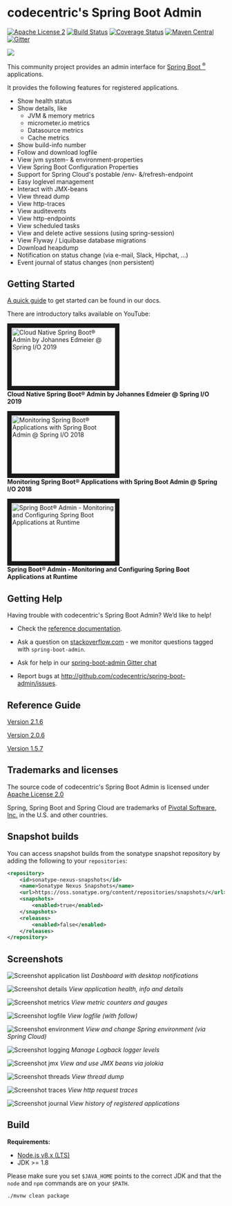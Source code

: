 codecentric's Spring Boot Admin
===============================
[![Apache License 2](https://img.shields.io/badge/license-ASF2-blue.svg)](https://www.apache.org/licenses/LICENSE-2.0.txt)
[![Build Status](https://travis-ci.org/codecentric/spring-boot-admin.svg?branch=master)](https://travis-ci.org/codecentric/spring-boot-admin)
[![Coverage Status](https://coveralls.io/repos/github/codecentric/spring-boot-admin/badge.svg?branch=master)](https://coveralls.io/github/codecentric/spring-boot-admin?branch=master)
[![Maven Central](https://maven-badges.herokuapp.com/maven-central/de.codecentric/spring-boot-admin/badge.svg)](https://maven-badges.herokuapp.com/maven-central/de.codecentric/spring-boot-admin/)
[![Gitter](https://badges.gitter.im/codecentric/spring-boot-admin.svg)](https://gitter.im/codecentric/spring-boot-admin?utm_source=badge&utm_medium=badge&utm_campaign=pr-badge)

![](./images/logo-spring-boot-admin.png)

This community project provides an admin interface for [Spring Boot <sup>®</sup>](http://projects.spring.io/spring-boot/ "Official Spring-Boot website") applications.

It provides the following features for registered applications.

* Show health status
* Show details, like
  * JVM & memory metrics
  * micrometer.io metrics
  * Datasource metrics
  * Cache metrics
* Show build-info number
* Follow and download logfile
* View jvm system- & environment-properties
* View Spring Boot Configuration Properties
* Support for Spring Cloud's postable /env- &/refresh-endpoint
* Easy loglevel management
* Interact with JMX-beans
* View thread dump
* View http-traces
* View auditevents
* View http-endpoints
* View scheduled tasks
* View and delete active sessions (using spring-session)
* View Flyway / Liquibase database migrations
* Download heapdump
* Notification on status change (via e-mail, Slack, Hipchat, ...)
* Event journal of status changes (non persistent)

## Getting Started

[A quick guide](http://codecentric.github.io/spring-boot-admin/2.1.6/#getting-started) to get started can be found in our docs.

There are introductory talks available on YouTube:

<a href="https://youtu.be/Ql1Gnz4L_-c" target="_blank"><img src="https://i.ytimg.com/vi/Ql1Gnz4L_-c/maxresdefault.jpg" 
alt="Cloud Native Spring Boot® Admin by Johannes Edmeier @ Spring I/O 2019" width="240" height="135" border="10" /></a><br>
**Cloud Native Spring Boot® Admin by Johannes Edmeier @ Spring I/O 2019**

<a href="https://youtu.be/__zkypwjSMs" target="_blank"><img src="https://i.ytimg.com/vi/__zkypwjSMs/maxresdefault.jpg" 
alt="Monitoring Spring Boot® Applications with Spring Boot Admin @ Spring I/O 2018" width="240" height="135" border="10" /></a><br>
**Monitoring Spring Boot® Applications with Spring Boot Admin @ Spring I/O 2018**

<a href="https://goo.gl/2tRiUi" target="_blank"><img src="https://i.ytimg.com/vi/PWd9Q8_4OFo/maxresdefault.jpg"
alt="Spring Boot® Admin - Monitoring and Configuring Spring Boot Applications at Runtime" width="240" height="135" border="10" /></a><br>
**Spring Boot® Admin - Monitoring and Configuring Spring Boot Applications at Runtime**

## Getting Help

Having trouble with codecentric's Spring Boot Admin? We’d like to help!

 * Check the [reference documentation](http://codecentric.github.io/spring-boot-admin/current/).

 * Ask a question on [stackoverflow.com](http://stackoverflow.com/questions/tagged/spring-boot-admin) - we monitor questions tagged with `spring-boot-admin`.

 * Ask for help in our [spring-boot-admin Gitter chat](https://gitter.im/codecentric/spring-boot-admin)

 * Report bugs at http://github.com/codecentric/spring-boot-admin/issues.

## Reference Guide
[Version 2.1.6](http://codecentric.github.io/spring-boot-admin/2.1.6/)

[Version 2.0.6](http://codecentric.github.io/spring-boot-admin/2.0.6/)

[Version 1.5.7](http://codecentric.github.io/spring-boot-admin/1.5.7/)

## Trademarks and licenses
The source code of codecentric's Spring Boot Admin is licensed under [Apache License 2.0](https://www.apache.org/licenses/LICENSE-2.0)

Spring, Spring Boot and Spring Cloud are trademarks of [Pivotal Software, Inc.](https://pivotal.io/) in the U.S. and other countries.

## Snapshot builds
You can access snapshot builds from the sonatype snapshot repository by adding the following to your `repositories`:
```xml
<repository>
	<id>sonatype-nexus-snapshots</id>
	<name>Sonatype Nexus Snapshots</name>
	<url>https://oss.sonatype.org/content/repositories/snapshots/</url>
	<snapshots>
		<enabled>true</enabled>
	</snapshots>
	<releases>
		<enabled>false</enabled>
	</releases>
</repository>
```

## Screenshots

![Screenshot application list](/images/screenshot.png)
*Dashboard with desktop notifications*

![Screenshot details](/images/screenshot-details.png)
*View application health, info and details*

![Screenshot metrics](/images/screenshot-metrics.png)
*View metric counters and gauges*

![Screenshot logfile](/images/screenshot-logfile.png)
*View logfile (with follow)*

![Screenshot environment](/images/screenshot-environment.png)
*View and change Spring environment (via Spring Cloud)*

![Screenshot logging](/images/screenshot-logging.png)
*Manage Logback logger levels*

![Screenshot jmx](/images/screenshot-jmx.png)
*View and use JMX beans via jolokia*

![Screenshot threads](/images/screenshot-threads.png)
*View thread dump*

![Screenshot traces](/images/screenshot-trace.png)
*View http request traces*

![Screenshot journal](/images/screenshot-journal.png)
*View history of registered applications*

## Build
**Requirements:**
* [Node.js v8.x (LTS)](https://nodejs.org/en/download/)
* JDK >= 1.8

Please make sure you set `$JAVA_HOME` points to the correct JDK and that the `node` and `npm` commands are on your `$PATH`.

```shell
./mvnw clean package
```

